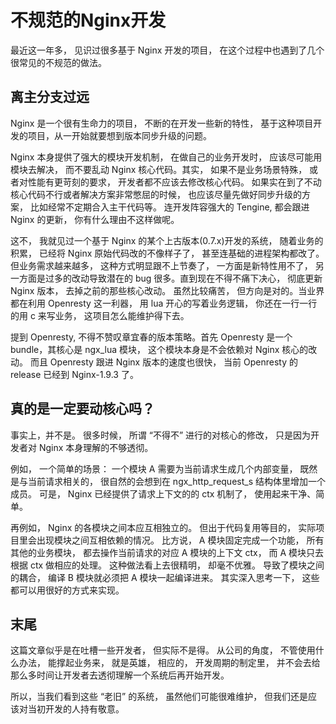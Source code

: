 # 不规范的Nginx开发

最近这一年多， 见识过很多基于 Nginx 开发的项目， 在这个过程中也遇到了几个很常见的不规范的做法。

## 离主分支过远

Nginx 是一个很有生命力的项目， 不断的在开发一些新的特性， 基于这种项目开发的项目，从一开始就要想到版本同步升级的问题。

Nginx 本身提供了强大的模块开发机制， 在做自己的业务开发时， 应该尽可能用模块去解决， 而不要乱动 Nginx 核心代码。其实， 如果不是业务场景特殊， 或者对性能有更苛刻的要求， 开发者都不应该去修改核心代码。 如果实在到了不动核心代码不行或者解决方案非常憋屈的时候， 也应该尽量先做好同步升级的方案， 比如经常不定期合入主干代码等。 连开发阵容强大的 Tengine, 都会跟进 Nginx 的更新， 你有什么理由不这样做呢。

这不， 我就见过一个基于 Nginx 的某个上古版本(0.7.x)开发的系统， 随着业务的积累， 已经将 Nginx 原始代码改的不像样子了， 甚至连基础的进程架构都改了。 但业务需求越来越多， 这种方式明显跟不上节奏了， 一方面是新特性用不了， 另一方面是过多的改动导致潜在的 bug 很多。直到现在不得不痛下决心， 彻底更新 Nginx 版本， 去掉之前的那些核心改动。 虽然比较痛苦， 但方向是对的。当业界都在利用 Openresty 这一利器， 用 lua 开心的写着业务逻辑， 你还在一行一行的用 c 来写业务， 这项目怎么能维护得下去。

提到 Openresty, 不得不赞叹章宜春的版本策略。首先 Openresty 是一个bundle，其核心是 ngx_lua 模块， 这个模块本身是不会依赖对 Nginx 核心的改动。 而且 Openresty 跟进 Nginx 版本的速度也很快， 当前 Openresty 的 release 已经到 Nginx-1.9.3 了。

## 真的是一定要动核心吗？

事实上，并不是。 很多时候， 所谓 “不得不” 进行的对核心的修改， 只是因为开发者对 Nginx 本身理解的不够透彻。

例如， 一个简单的场景： 一个模块 A 需要为当前请求生成几个内部变量， 既然是与当前请求相关的， 很自然的会想到在 ngx_http_request_s 结构体里增加一个成员。 可是， Nginx 已经提供了请求上下文的的 ctx 机制了， 使用起来干净、简单。

再例如， Nginx 的各模块之间本应互相独立的。 但出于代码复用等目的， 实际项目里会出现模块之间互相依赖的情况。 比方说， A 模块固定完成一个功能， 所有其他的业务模块， 都去操作当前请求的对应 A 模块的上下文 ctx， 而 A 模块只去根据 ctx 做相应的处理。 这种做法看上去很精明， 却毫不优雅。 导致了模块之间的耦合， 编译 B 模块就必须把 A 模块一起编译进来。 其实深入思考一下， 这些都可以用很好的方式来实现。

## 末尾

这篇文章似乎是在吐槽一些开发者， 但实际不是得。 从公司的角度， 不管使用什么办法， 能撑起业务来， 就是英雄， 相应的， 开发周期的制定里， 并不会去给那么多时间让开发者去透彻理解一个系统后再开始开发。 

所以，当我们看到这些 “老旧” 的系统， 虽然他们可能很难维护， 但我们还是应该对当初开发的人持有敬意。
